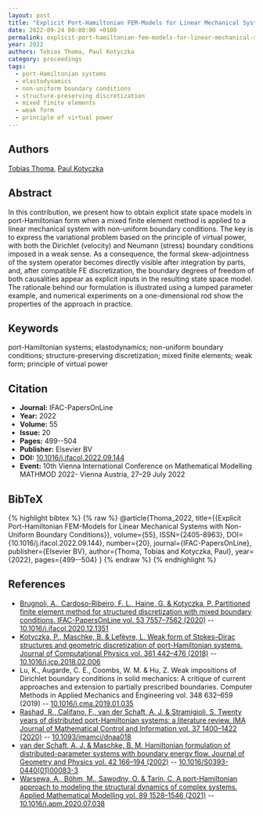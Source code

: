 ```yaml
---
layout: post
title: "Explicit Port-Hamiltonian FEM-Models for Linear Mechanical Systems with Non-Uniform Boundary Conditions"
date: 2022-09-24 00:00:00 +0100
permalink: explicit-port-hamiltonian-fem-models-for-linear-mechanical-systems-with-non-uniform-boundary-conditions
year: 2022
authors: Tobias Thoma, Paul Kotyczka
category: proceedings
tags:
  - port-Hamiltonian systems
  - elastodynamics
  - non-uniform boundary conditions
  - structure-preserving discretization
  - mixed finite elements
  - weak form
  - principle of virtual power
---
```

 
## Authors
[Tobias Thoma](authors/tobias_thoma), [Paul Kotyczka](authors/paul_kotyczka)
 
## Abstract
In this contribution, we present how to obtain explicit state space models in port-Hamiltonian form when a mixed finite element method is applied to a linear mechanical system with non-uniform boundary conditions. The key is to express the variational problem based on the principle of virtual power, with both the Dirichlet (velocity) and Neumann (stress) boundary conditions imposed in a weak sense. As a consequence, the formal skew-adjointness of the system operator becomes directly visible after integration by parts, and, after compatible FE discretization, the boundary degrees of freedom of both causalities appear as explicit inputs in the resulting state space model. The rationale behind our formulation is illustrated using a lumped parameter example, and numerical experiments on a one-dimensional rod show the properties of the approach in practice.
 
## Keywords
port-Hamiltonian systems; elastodynamics; non-uniform boundary conditions; structure-preserving discretization; mixed finite elements; weak form; principle of virtual power
 
## Citation
- **Journal:** IFAC-PapersOnLine
- **Year:** 2022
- **Volume:** 55
- **Issue:** 20
- **Pages:** 499--504
- **Publisher:** Elsevier BV
- **DOI:** [10.1016/j.ifacol.2022.09.144](https://doi.org/10.1016/j.ifacol.2022.09.144)
- **Event:** 10th Vienna International Conference on Mathematical Modelling MATHMOD 2022- Vienna Austria, 27–29 July 2022
 
## BibTeX
{% highlight bibtex %}
{% raw %}
@article{Thoma_2022,
  title={{Explicit Port-Hamiltonian FEM-Models for Linear Mechanical Systems with Non-Uniform Boundary Conditions}},
  volume={55},
  ISSN={2405-8963},
  DOI={10.1016/j.ifacol.2022.09.144},
  number={20},
  journal={IFAC-PapersOnLine},
  publisher={Elsevier BV},
  author={Thoma, Tobias and Kotyczka, Paul},
  year={2022},
  pages={499--504}
}
{% endraw %}
{% endhighlight %}
 
## References
- [Brugnoli, A., Cardoso-Ribeiro, F. L., Haine, G. & Kotyczka, P. Partitioned finite element method for structured discretization with mixed boundary conditions. IFAC-PapersOnLine vol. 53 7557–7562 (2020)](partitioned-finite-element-method-for-structured-discretization-with-mixed-boundary-conditions) -- [10.1016/j.ifacol.2020.12.1351](https://doi.org/10.1016/j.ifacol.2020.12.1351)
- [Kotyczka, P., Maschke, B. & Lefèvre, L. Weak form of Stokes–Dirac structures and geometric discretization of port-Hamiltonian systems. Journal of Computational Physics vol. 361 442–476 (2018)](weak-form-of-stokes-dirac-structures-and-geometric-discretization-of-port-hamiltonian-systems) -- [10.1016/j.jcp.2018.02.006](https://doi.org/10.1016/j.jcp.2018.02.006)
- Lu, K., Augarde, C. E., Coombs, W. M. & Hu, Z. Weak impositions of Dirichlet boundary conditions in solid mechanics: A critique of current approaches and extension to partially prescribed boundaries. Computer Methods in Applied Mechanics and Engineering vol. 348 632–659 (2019) -- [10.1016/j.cma.2019.01.035](https://doi.org/10.1016/j.cma.2019.01.035)
- [Rashad, R., Califano, F., van der Schaft, A. J. & Stramigioli, S. Twenty years of distributed port-Hamiltonian systems: a literature review. IMA Journal of Mathematical Control and Information vol. 37 1400–1422 (2020)](twenty-years-of-distributed-port-hamiltonian-systems-a-literature-review) -- [10.1093/imamci/dnaa018](https://doi.org/10.1093/imamci/dnaa018)
- [van der Schaft, A. J. & Maschke, B. M. Hamiltonian formulation of distributed-parameter systems with boundary energy flow. Journal of Geometry and Physics vol. 42 166–194 (2002)](hamiltonian-formulation-of-distributed-parameter-systems-with-boundary-energy-flow) -- [10.1016/S0393-0440(01)00083-3](https://doi.org/10.1016/S0393-0440(01)00083-3)
- [Warsewa, A., Böhm, M., Sawodny, O. & Tarín, C. A port-Hamiltonian approach to modeling the structural dynamics of complex systems. Applied Mathematical Modelling vol. 89 1528–1546 (2021)](a-port-hamiltonian-approach-to-modeling-the-structural-dynamics-of-complex-systems) -- [10.1016/j.apm.2020.07.038](https://doi.org/10.1016/j.apm.2020.07.038)

